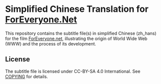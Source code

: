 # Simplified Chinese Translation for [ForEveryone.Net][link]

This repository contains the subtitle file(s) in simplified Chinese (zh\_hans) for the film [ForEveryone.net][link], illustrating the origin of World Wide Web (WWW) and the process of its development.

[link]: https://foreveryone.net

## License

The subtitle file is licensed under CC-BY-SA 4.0 International. See [COPYING](COPYING) for details.
